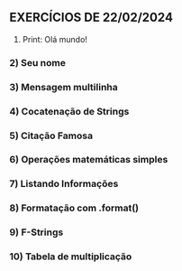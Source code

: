 ## EXERCÍCIOS DE 22/02/2024

1) Print: Olá mundo!

### 2) Seu nome

### 3) Mensagem multilinha

### 4) Cocatenação de Strings

### 5) Citação Famosa

### 6) Operações matemáticas simples

### 7) Listando Informações

### 8) Formatação com .format()

### 9) F-Strings

### 10) Tabela de multiplicação
